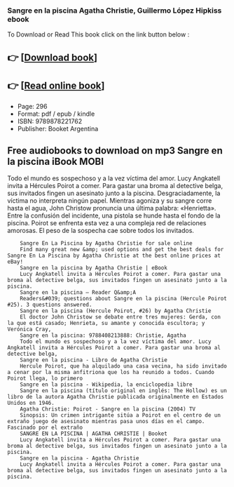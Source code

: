 ### Sangre en la piscina Agatha Christie, Guillermo López Hipkiss ebook

To Download or Read This book click on the link button below :

## 👉  [**[Download book](http://get-pdfs.com/download.php?group=book&from=github.com&id=720909&lnk=1081 "Download book")**]

## 👉  [**[Read online book](http://get-pdfs.com/download.php?group=book&from=github.com&id=720909&lnk=1081 "Read online book")**]


* Page: 296
* Format: pdf / epub / kindle
* ISBN: 9789878221762
* Publisher: Booket Argentina



## Free audiobooks to download on mp3 Sangre en la piscina iBook MOBI



Todo el mundo es sospechoso y a la vez víctima del amor. Lucy Angkatell invita a Hércules Poirot a comer. Para gastar una broma al detective belga, sus invitados fingen un asesinato junto a la piscina. Desgraciadamente, la víctima no interpreta ningún papel. Mientras agoniza y su sangre corre hasta el agua, John Christow pronuncia una última palabra: «Henrietta». Entre la confusión del incidente, una pistola se hunde hasta el fondo de la piscina.
 Poirot se enfrenta esta vez a una compleja red de relaciones amorosas. El peso de la sospecha cae sobre todos los invitados. 


        Sangre En La Piscina by Agatha Christie for sale online
        Find many great new &amp; used options and get the best deals for Sangre En La Piscina by Agatha Christie at the best online prices at eBay!
        Sangre en la piscina by Agatha Christie | eBook
        Lucy Angkatell invita a Hércules Poirot a comer. Para gastar una broma al detective belga, sus invitados fingen un asesinato junto a la piscina.
        Sangre en la piscina — Reader Q&amp;A
        Readers&#039; questions about Sangre en la piscina (Hercule Poirot #25). 3 questions answered.
        Sangre en la piscina (Hercule Poirot, #26) by Agatha Christie
        El doctor John Christow se debate entre tres mujeres: Gerda, con la que está casado; Henrieta, su amante y conocida escultora; y Verónica Cray, 
        Sangre en la piscina: 9788408213888: Christie, Agatha
        Todo el mundo es sospechoso y a la vez víctima del amor. Lucy Angkatell invita a Hércules Poirot a comer. Para gastar una broma al detective belga, 
        Sangre en la piscina - Libro de Agatha Christie
        Hercule Poirot, que ha alquilado una casa vecina, ha sido invitado a cenar por la misma anfitriona que los ha reunido a todos. Cuando Poirot llega, lo primero 
        Sangre en la piscina - Wikipedia, la enciclopedia libre
        Sangre en la piscina (título original en inglés: The Hollow) es un libro de la autora Agatha Christie publicada originalmente en Estados Unidos en 1946.​​ 
        Agatha Christie: Poirot - Sangre en la piscina (2004) TV
        Sinopsis: Un crimen intrigante sitúa a Poirot en el centro de un extraño juego de asesinato mientras pasa unos días en el campo. Fascinado por el extraño 
        SANGRE EN LA PISCINA | AGATHA CHRISTIE | Booket
        Lucy Angkatell invita a Hércules Poirot a comer. Para gastar una broma al detective belga, sus invitados fingen un asesinato junto a la piscina.
        Sangre en la piscina - Agatha Christie
        Lucy Angkatell invita a Hércules Poirot a comer. Para gastar una broma al detective belga, sus invitados fingen un asesinato junto a la piscina.
    




